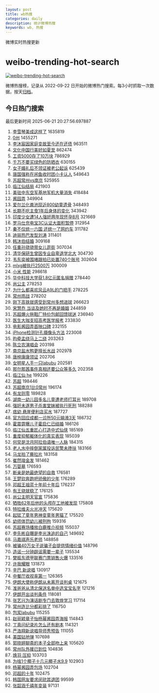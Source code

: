 ```yaml
---
layout: post
title: wb热搜
categories: daily
description: 统计微博热搜
keywords: wb, 热搜
---
```


微博实时热搜更新

# weibo-trending-hot-search

[![weibo-trending-hot-search](https://github.com/ameizi/weibo-trending-hot-search/actions/workflows/ci.yml/badge.svg)](https://github.com/ameizi/weibo-trending-hot-search/actions/workflows/ci.yml)

微博热搜榜，记录从 2022-09-22 日开始的微博热门搜索。每3小时抓取一次数据，按天[归档](./archives)。

## 今日热门搜索

<!-- BEGIN --> 
最后更新时间 2025-06-21 20:27:56.697887 
1. [李雪琴美成这样了](https://s.weibo.com/weibo?q=%E6%9D%8E%E9%9B%AA%E7%90%B4%E7%BE%8E%E6%88%90%E8%BF%99%E6%A0%B7%E4%BA%86&t=31&band_rank=1&Refer=top) 1635819
1. [0州](https://s.weibo.com/weibo?q=0%E5%B7%9E&t=31&band_rank=1&Refer=top) 1455271
1. [李沐宸因家庭变故至今还在还债](https://s.weibo.com/weibo?q=%E6%9D%8E%E6%B2%90%E5%AE%B8%E5%9B%A0%E5%AE%B6%E5%BA%AD%E5%8F%98%E6%95%85%E8%87%B3%E4%BB%8A%E8%BF%98%E5%9C%A8%E8%BF%98%E5%80%BA&t=31&band_rank=2&Refer=top) 963511
1. [文化中国行美好如夏至](https://s.weibo.com/weibo?q=%23%E6%96%87%E5%8C%96%E4%B8%AD%E5%9B%BD%E8%A1%8C%E7%BE%8E%E5%A5%BD%E5%A6%82%E5%A4%8F%E8%87%B3%23&t=31&band_rank=3&Refer=top) 862474
1. [工资5000存了10万块](https://s.weibo.com/weibo?q=%E5%B7%A5%E8%B5%845000%E5%AD%98%E4%BA%8610%E4%B8%87%E5%9D%97&t=31&band_rank=4&Refer=top) 786929
1. [千万不要买绿色的防晒衣](https://s.weibo.com/weibo?q=%E5%8D%83%E4%B8%87%E4%B8%8D%E8%A6%81%E4%B9%B0%E7%BB%BF%E8%89%B2%E7%9A%84%E9%98%B2%E6%99%92%E8%A1%A3&t=31&band_rank=2&Refer=top) 630155
1. [女子婚礼后不领证被老公起诉](https://s.weibo.com/weibo?q=%23%E5%A5%B3%E5%AD%90%E5%A9%9A%E7%A4%BC%E5%90%8E%E4%B8%8D%E9%A2%86%E8%AF%81%E8%A2%AB%E8%80%81%E5%85%AC%E8%B5%B7%E8%AF%89%23&t=31&band_rank=5&Refer=top) 625439
1. [唐国强称在闲鱼收时团小卡认人](https://s.weibo.com/weibo?q=%23%E5%94%90%E5%9B%BD%E5%BC%BA%E7%A7%B0%E5%9C%A8%E9%97%B2%E9%B1%BC%E6%94%B6%E6%97%B6%E5%9B%A2%E5%B0%8F%E5%8D%A1%E8%AE%A4%E4%BA%BA%23&t=31&band_rank=4&Refer=top) 549643
1. [苏超常州vs南京](https://s.weibo.com/weibo?q=%23%E8%8B%8F%E8%B6%85%E5%B8%B8%E5%B7%9Evs%E5%8D%97%E4%BA%AC%23&t=31&band_rank=6&Refer=top) 525955
1. [临江仙结局](https://s.weibo.com/weibo?q=%E4%B8%B4%E6%B1%9F%E4%BB%99%E7%BB%93%E5%B1%80&t=31&band_rank=7&Refer=top) 421903
1. [美驻中东空军基地军机大量消失](https://s.weibo.com/weibo?q=%23%E7%BE%8E%E9%A9%BB%E4%B8%AD%E4%B8%9C%E7%A9%BA%E5%86%9B%E5%9F%BA%E5%9C%B0%E5%86%9B%E6%9C%BA%E5%A4%A7%E9%87%8F%E6%B6%88%E5%A4%B1%23&t=31&band_rank=8&Refer=top) 418484
1. [酱园弄](https://s.weibo.com/weibo?q=%E9%85%B1%E5%9B%AD%E5%BC%84&t=31&band_rank=9&Refer=top) 349904
1. [爱尔兰化粪池现近800幼童遗骨](https://s.weibo.com/weibo?q=%23%E7%88%B1%E5%B0%94%E5%85%B0%E5%8C%96%E7%B2%AA%E6%B1%A0%E7%8E%B0%E8%BF%91800%E5%B9%BC%E7%AB%A5%E9%81%97%E9%AA%A8%23&t=31&band_rank=5&Refer=top) 348493
1. [长期不吃主食1年后身体的变化](https://s.weibo.com/weibo?q=%E9%95%BF%E6%9C%9F%E4%B8%8D%E5%90%83%E4%B8%BB%E9%A3%9F1%E5%B9%B4%E5%90%8E%E8%BA%AB%E4%BD%93%E7%9A%84%E5%8F%98%E5%8C%96&t=31&band_rank=6&Refer=top) 343942
1. [印度少女遭14人强奸两年现怀孕8月](https://s.weibo.com/weibo?q=%23%E5%8D%B0%E5%BA%A6%E5%B0%91%E5%A5%B3%E9%81%AD14%E4%BA%BA%E5%BC%BA%E5%A5%B8%E4%B8%A4%E5%B9%B4%E7%8E%B0%E6%80%80%E5%AD%958%E6%9C%88%23&t=31&band_rank=7&Refer=top) 321669
1. [罗马仕充电宝3C认证大面积暂停](https://s.weibo.com/weibo?q=%23%E7%BD%97%E9%A9%AC%E4%BB%95%E5%85%85%E7%94%B5%E5%AE%9D3C%E8%AE%A4%E8%AF%81%E5%A4%A7%E9%9D%A2%E7%A7%AF%E6%9A%82%E5%81%9C%23&t=31&band_rank=10&Refer=top) 312954
1. [秦不仅统一六国 还统一了网约车](https://s.weibo.com/weibo?q=%E7%A7%A6%E4%B8%8D%E4%BB%85%E7%BB%9F%E4%B8%80%E5%85%AD%E5%9B%BD%20%E8%BF%98%E7%BB%9F%E4%B8%80%E4%BA%86%E7%BD%91%E7%BA%A6%E8%BD%A6&t=31&band_rank=11&Refer=top) 311782
1. [迪丽热巴发型刘涛](https://s.weibo.com/weibo?q=%23%E8%BF%AA%E4%B8%BD%E7%83%AD%E5%B7%B4%E5%8F%91%E5%9E%8B%E5%88%98%E6%B6%9B%23&t=31&band_rank=12&Refer=top) 311401
1. [韩沐伯结婚](https://s.weibo.com/weibo?q=%23%E9%9F%A9%E6%B2%90%E4%BC%AF%E7%BB%93%E5%A9%9A%23&t=31&band_rank=12&Refer=top) 309168
1. [任重孙骁骁带女儿逛街](https://s.weibo.com/weibo?q=%23%E4%BB%BB%E9%87%8D%E5%AD%99%E9%AA%81%E9%AA%81%E5%B8%A6%E5%A5%B3%E5%84%BF%E9%80%9B%E8%A1%97%23&t=31&band_rank=14&Refer=top) 307034
1. [清华保研生曾因专业自卑退学北大](https://s.weibo.com/weibo?q=%23%E6%B8%85%E5%8D%8E%E4%BF%9D%E7%A0%94%E7%94%9F%E6%9B%BE%E5%9B%A0%E4%B8%93%E4%B8%9A%E8%87%AA%E5%8D%91%E9%80%80%E5%AD%A6%E5%8C%97%E5%A4%A7%23&t=31&band_rank=15&Refer=top) 304730
1. [韦东奕被围堵跟拍已处置740个账号](https://s.weibo.com/weibo?q=%23%E9%9F%A6%E4%B8%9C%E5%A5%95%E8%A2%AB%E5%9B%B4%E5%A0%B5%E8%B7%9F%E6%8B%8D%E5%B7%B2%E5%A4%84%E7%BD%AE740%E4%B8%AA%E8%B4%A6%E5%8F%B7%23&t=31&band_rank=16&Refer=top) 302604
1. [mlxg被执行2500万](https://s.weibo.com/weibo?q=%23mlxg%E8%A2%AB%E6%89%A7%E8%A1%8C2500%E4%B8%87%23&t=31&band_rank=17&Refer=top) 300009
1. [小米 性能](https://s.weibo.com/weibo?q=%E5%B0%8F%E7%B1%B3%20%E6%80%A7%E8%83%BD&t=31&band_rank=8&Refer=top) 298618
1. [华中科技大学获1.8亿元匿名捐赠](https://s.weibo.com/weibo?q=%23%E5%8D%8E%E4%B8%AD%E7%A7%91%E6%8A%80%E5%A4%A7%E5%AD%A6%E8%8E%B71.8%E4%BA%BF%E5%85%83%E5%8C%BF%E5%90%8D%E6%8D%90%E8%B5%A0%23&t=31&band_rank=18&Refer=top) 278440
1. [尚公主](https://s.weibo.com/weibo?q=%E5%B0%9A%E5%85%AC%E4%B8%BB&t=31&band_rank=19&Refer=top) 278253
1. [为什么都喜欢风云A9L的门把手](https://s.weibo.com/weibo?q=%23%E4%B8%BA%E4%BB%80%E4%B9%88%E9%83%BD%E5%96%9C%E6%AC%A2%E9%A3%8E%E4%BA%91A9L%E7%9A%84%E9%97%A8%E6%8A%8A%E6%89%8B%23&t=31&band_rank=20&Refer=top) 278225
1. [常州雨战](https://s.weibo.com/weibo?q=%E5%B8%B8%E5%B7%9E%E9%9B%A8%E6%88%98&t=31&band_rank=21&Refer=top) 278202
1. [刚下高铁就感受到常州多想进球](https://s.weibo.com/weibo?q=%23%E5%88%9A%E4%B8%8B%E9%AB%98%E9%93%81%E5%B0%B1%E6%84%9F%E5%8F%97%E5%88%B0%E5%B8%B8%E5%B7%9E%E5%A4%9A%E6%83%B3%E8%BF%9B%E7%90%83%23&t=31&band_rank=39&Refer=top) 266623
1. [宋慧乔 当谈及她时不再是婚姻](https://s.weibo.com/weibo?q=%E5%AE%8B%E6%85%A7%E4%B9%94%20%E5%BD%93%E8%B0%88%E5%8F%8A%E5%A5%B9%E6%97%B6%E4%B8%8D%E5%86%8D%E6%98%AF%E5%A9%9A%E5%A7%BB&t=31&band_rank=24&Refer=top) 244859
1. [苏超爆火拖鞋厂特价包邮回馈球迷](https://s.weibo.com/weibo?q=%23%E8%8B%8F%E8%B6%85%E7%88%86%E7%81%AB%E6%8B%96%E9%9E%8B%E5%8E%82%E7%89%B9%E4%BB%B7%E5%8C%85%E9%82%AE%E5%9B%9E%E9%A6%88%E7%90%83%E8%BF%B7%23&t=31&band_rank=25&Refer=top) 236940
1. [医生大咖支招高考医学报考](https://s.weibo.com/weibo?q=%23%E5%8C%BB%E7%94%9F%E5%A4%A7%E5%92%96%E6%94%AF%E6%8B%9B%E9%AB%98%E8%80%83%E5%8C%BB%E5%AD%A6%E6%8A%A5%E8%80%83%23&t=31&band_rank=26&Refer=top) 233830
1. [电影酱园弄首映口碑](https://s.weibo.com/weibo?q=%23%E7%94%B5%E5%BD%B1%E9%85%B1%E5%9B%AD%E5%BC%84%E9%A6%96%E6%98%A0%E5%8F%A3%E7%A2%91%23&t=31&band_rank=27&Refer=top) 232155
1. [iPhone检测针孔摄像头方法](https://s.weibo.com/weibo?q=iPhone%E6%A3%80%E6%B5%8B%E9%92%88%E5%AD%94%E6%91%84%E5%83%8F%E5%A4%B4%E6%96%B9%E6%B3%95&t=31&band_rank=9&Refer=top) 223008
1. [昀牵孟绕马上二绕](https://s.weibo.com/weibo?q=%23%E6%98%80%E7%89%B5%E5%AD%9F%E7%BB%95%E9%A9%AC%E4%B8%8A%E4%BA%8C%E7%BB%95%23&t=31&band_rank=28&Refer=top) 203263
1. [陈立农演唱会](https://s.weibo.com/weibo?q=%E9%99%88%E7%AB%8B%E5%86%9C%E6%BC%94%E5%94%B1%E4%BC%9A&t=31&band_rank=29&Refer=top) 203198
1. [南京盐水鸭更擅长水战](https://s.weibo.com/weibo?q=%E5%8D%97%E4%BA%AC%E7%9B%90%E6%B0%B4%E9%B8%AD%E6%9B%B4%E6%93%85%E9%95%BF%E6%B0%B4%E6%88%98&t=31&band_rank=30&Refer=top) 202978
1. [唐梓康康领证](https://s.weibo.com/weibo?q=%23%E5%94%90%E6%A2%93%E5%BA%B7%E5%BA%B7%E9%A2%86%E8%AF%81%23&t=31&band_rank=31&Refer=top) 202706
1. [女明星人手一只labubu](https://s.weibo.com/weibo?q=%E5%A5%B3%E6%98%8E%E6%98%9F%E4%BA%BA%E6%89%8B%E4%B8%80%E5%8F%AAlabubu&t=31&band_rank=32&Refer=top) 202581
1. [那尔那茜事件真相还要公众等多久](https://s.weibo.com/weibo?q=%23%E9%82%A3%E5%B0%94%E9%82%A3%E8%8C%9C%E4%BA%8B%E4%BB%B6%E7%9C%9F%E7%9B%B8%E8%BF%98%E8%A6%81%E5%85%AC%E4%BC%97%E7%AD%89%E5%A4%9A%E4%B9%85%23&t=31&band_rank=33&Refer=top) 202358
1. [临江仙 he](https://s.weibo.com/weibo?q=%E4%B8%B4%E6%B1%9F%E4%BB%99%20he&t=31&band_rank=35&Refer=top) 199226
1. [苏超](https://s.weibo.com/weibo?q=%E8%8B%8F%E8%B6%85&t=31&band_rank=36&Refer=top) 198446
1. [苏超南京1比0常州](https://s.weibo.com/weibo?q=%23%E8%8B%8F%E8%B6%85%E5%8D%97%E4%BA%AC1%E6%AF%940%E5%B8%B8%E5%B7%9E%23&t=31&band_rank=37&Refer=top) 196174
1. [有龙则零](https://s.weibo.com/weibo?q=%E6%9C%89%E9%BE%99%E5%88%99%E9%9B%B6&t=31&band_rank=10&Refer=top) 189828
1. [湖南一幼儿园多名儿童遭老师打耳光](https://s.weibo.com/weibo?q=%23%E6%B9%96%E5%8D%97%E4%B8%80%E5%B9%BC%E5%84%BF%E5%9B%AD%E5%A4%9A%E5%90%8D%E5%84%BF%E7%AB%A5%E9%81%AD%E8%80%81%E5%B8%88%E6%89%93%E8%80%B3%E5%85%89%23&t=31&band_rank=11&Refer=top) 189708
1. [强奸未遂男子杀害堂妹被执行死刑](https://s.weibo.com/weibo?q=%23%E5%BC%BA%E5%A5%B8%E6%9C%AA%E9%81%82%E7%94%B7%E5%AD%90%E6%9D%80%E5%AE%B3%E5%A0%82%E5%A6%B9%E8%A2%AB%E6%89%A7%E8%A1%8C%E6%AD%BB%E5%88%91%23&t=31&band_rank=13&Refer=top) 188288
1. [痞幼 悬崖便利店买水](https://s.weibo.com/weibo?q=%E7%97%9E%E5%B9%BC%20%E6%82%AC%E5%B4%96%E4%BE%BF%E5%88%A9%E5%BA%97%E4%B9%B0%E6%B0%B4&t=31&band_rank=14&Refer=top) 187727
1. [官方回应成都一诊所50元输液3天](https://s.weibo.com/weibo?q=%23%E5%AE%98%E6%96%B9%E5%9B%9E%E5%BA%94%E6%88%90%E9%83%BD%E4%B8%80%E8%AF%8A%E6%89%8050%E5%85%83%E8%BE%93%E6%B6%B23%E5%A4%A9%23&t=31&band_rank=15&Refer=top) 186732
1. [霍震霆曝儿子霍启仁已结婚](https://s.weibo.com/weibo?q=%23%E9%9C%8D%E9%9C%87%E9%9C%86%E6%9B%9D%E5%84%BF%E5%AD%90%E9%9C%8D%E5%90%AF%E4%BB%81%E5%B7%B2%E7%BB%93%E5%A9%9A%23&t=31&band_rank=16&Refer=top) 186126
1. [临江仙五重匠心打造中式仙侠](https://s.weibo.com/weibo?q=%23%E4%B8%B4%E6%B1%9F%E4%BB%99%E4%BA%94%E9%87%8D%E5%8C%A0%E5%BF%83%E6%89%93%E9%80%A0%E4%B8%AD%E5%BC%8F%E4%BB%99%E4%BE%A0%23&t=31&band_rank=17&Refer=top) 185169
1. [重度抑郁躯体化的真实表现](https://s.weibo.com/weibo?q=%E9%87%8D%E5%BA%A6%E6%8A%91%E9%83%81%E8%BA%AF%E4%BD%93%E5%8C%96%E7%9A%84%E7%9C%9F%E5%AE%9E%E8%A1%A8%E7%8E%B0&t=31&band_rank=18&Refer=top) 185039
1. [何炅是沈月阿拉伯语唯一人脉](https://s.weibo.com/weibo?q=%23%E4%BD%95%E7%82%85%E6%98%AF%E6%B2%88%E6%9C%88%E9%98%BF%E6%8B%89%E4%BC%AF%E8%AF%AD%E5%94%AF%E4%B8%80%E4%BA%BA%E8%84%89%23&t=31&band_rank=19&Refer=top) 184315
1. [老人水中摔倒家属投诉民警未搀扶](https://s.weibo.com/weibo?q=%23%E8%80%81%E4%BA%BA%E6%B0%B4%E4%B8%AD%E6%91%94%E5%80%92%E5%AE%B6%E5%B1%9E%E6%8A%95%E8%AF%89%E6%B0%91%E8%AD%A6%E6%9C%AA%E6%90%80%E6%89%B6%23&t=31&band_rank=20&Refer=top) 183166
1. [马龙拍了撕拉片](https://s.weibo.com/weibo?q=%23%E9%A9%AC%E9%BE%99%E6%8B%8D%E4%BA%86%E6%92%95%E6%8B%89%E7%89%87%23&t=31&band_rank=21&Refer=top) 183158
1. [崔然竣金发](https://s.weibo.com/weibo?q=%E5%B4%94%E7%84%B6%E7%AB%A3%E9%87%91%E5%8F%91&t=31&band_rank=22&Refer=top) 181462
1. [万婴墓](https://s.weibo.com/weibo?q=%E4%B8%87%E5%A9%B4%E5%A2%93&t=31&band_rank=23&Refer=top) 176593
1. [断亲是她最绝望的自救](https://s.weibo.com/weibo?q=%E6%96%AD%E4%BA%B2%E6%98%AF%E5%A5%B9%E6%9C%80%E7%BB%9D%E6%9C%9B%E7%9A%84%E8%87%AA%E6%95%91&t=31&band_rank=24&Refer=top) 176581
1. [王楚钦奔跑吧骄傲的少年](https://s.weibo.com/weibo?q=%E7%8E%8B%E6%A5%9A%E9%92%A6%E5%A5%94%E8%B7%91%E5%90%A7%E9%AA%84%E5%82%B2%E7%9A%84%E5%B0%91%E5%B9%B4&t=31&band_rank=25&Refer=top) 176289
1. [邓超王祖蓝十年前十年后](https://s.weibo.com/weibo?q=%23%E9%82%93%E8%B6%85%E7%8E%8B%E7%A5%96%E8%93%9D%E5%8D%81%E5%B9%B4%E5%89%8D%E5%8D%81%E5%B9%B4%E5%90%8E%23&t=31&band_rank=26&Refer=top) 176237
1. [有王骁就稳了](https://s.weibo.com/weibo?q=%23%E6%9C%89%E7%8E%8B%E9%AA%81%E5%B0%B1%E7%A8%B3%E4%BA%86%23&t=31&band_rank=27&Refer=top) 176125
1. [尚公主明天官宣](https://s.weibo.com/weibo?q=%23%E5%B0%9A%E5%85%AC%E4%B8%BB%E6%98%8E%E5%A4%A9%E5%AE%98%E5%AE%A3%23&t=31&band_rank=28&Refer=top) 175836
1. [牺牲62年后他的头颅在工地被发现](https://s.weibo.com/weibo?q=%23%E7%89%BA%E7%89%B262%E5%B9%B4%E5%90%8E%E4%BB%96%E7%9A%84%E5%A4%B4%E9%A2%85%E5%9C%A8%E5%B7%A5%E5%9C%B0%E8%A2%AB%E5%8F%91%E7%8E%B0%23&t=31&band_rank=29&Refer=top) 175808
1. [特拉维夫火光冲天](https://s.weibo.com/weibo?q=%E7%89%B9%E6%8B%89%E7%BB%B4%E5%A4%AB%E7%81%AB%E5%85%89%E5%86%B2%E5%A4%A9&t=31&band_rank=30&Refer=top) 175620
1. [起猛了童年男神变童年男猫了](https://s.weibo.com/weibo?q=%E8%B5%B7%E7%8C%9B%E4%BA%86%E7%AB%A5%E5%B9%B4%E7%94%B7%E7%A5%9E%E5%8F%98%E7%AB%A5%E5%B9%B4%E7%94%B7%E7%8C%AB%E4%BA%86&t=31&band_rank=31&Refer=top) 175520
1. [幼师体罚幼儿被刑拘](https://s.weibo.com/weibo?q=%23%E5%B9%BC%E5%B8%88%E4%BD%93%E7%BD%9A%E5%B9%BC%E5%84%BF%E8%A2%AB%E5%88%91%E6%8B%98%23&t=31&band_rank=38&Refer=top) 159316
1. [苏超赛场播放白鹿推介视频](https://s.weibo.com/weibo?q=%23%E8%8B%8F%E8%B6%85%E8%B5%9B%E5%9C%BA%E6%92%AD%E6%94%BE%E7%99%BD%E9%B9%BF%E6%8E%A8%E4%BB%8B%E8%A7%86%E9%A2%91%23&t=31&band_rank=40&Refer=top) 155037
1. [李先彬自曝是李光洙追的自己](https://s.weibo.com/weibo?q=%23%E6%9D%8E%E5%85%88%E5%BD%AC%E8%87%AA%E6%9B%9D%E6%98%AF%E6%9D%8E%E5%85%89%E6%B4%99%E8%BF%BD%E7%9A%84%E8%87%AA%E5%B7%B1%23&t=31&band_rank=32&Refer=top) 149692
1. [马嘉祺声乐老师](https://s.weibo.com/weibo?q=%E9%A9%AC%E5%98%89%E7%A5%BA%E5%A3%B0%E4%B9%90%E8%80%81%E5%B8%88&t=31&band_rank=33&Refer=top) 148858
1. [被骗40万女子说骗子会提供情绪价值](https://s.weibo.com/weibo?q=%23%E8%A2%AB%E9%AA%9740%E4%B8%87%E5%A5%B3%E5%AD%90%E8%AF%B4%E9%AA%97%E5%AD%90%E4%BC%9A%E6%8F%90%E4%BE%9B%E6%83%85%E7%BB%AA%E4%BB%B7%E5%80%BC%23&t=31&band_rank=34&Refer=top) 148796
1. [造谣一分钟辟谣需要一辈子](https://s.weibo.com/weibo?q=%E9%80%A0%E8%B0%A3%E4%B8%80%E5%88%86%E9%92%9F%E8%BE%9F%E8%B0%A3%E9%9C%80%E8%A6%81%E4%B8%80%E8%BE%88%E5%AD%90&t=31&band_rank=41&Refer=top) 135534
1. [樊振东德甲联赛门票销售火爆](https://s.weibo.com/weibo?q=%23%E6%A8%8A%E6%8C%AF%E4%B8%9C%E5%BE%B7%E7%94%B2%E8%81%94%E8%B5%9B%E9%97%A8%E7%A5%A8%E9%94%80%E5%94%AE%E7%81%AB%E7%88%86%23&t=31&band_rank=42&Refer=top) 133516
1. [许我耀眼](https://s.weibo.com/weibo?q=%E8%AE%B8%E6%88%91%E8%80%80%E7%9C%BC&t=31&band_rank=44&Refer=top) 131873
1. [辛巴 新说唱](https://s.weibo.com/weibo?q=%E8%BE%9B%E5%B7%B4%20%E6%96%B0%E8%AF%B4%E5%94%B1&t=31&band_rank=45&Refer=top) 130917
1. [中餐厅收视率第一](https://s.weibo.com/weibo?q=%23%E4%B8%AD%E9%A4%90%E5%8E%85%E6%94%B6%E8%A7%86%E7%8E%87%E7%AC%AC%E4%B8%80%23&t=31&band_rank=35&Refer=top) 126365
1. [伊朗大使称伊朗从未离开谈判桌](https://s.weibo.com/weibo?q=%23%E4%BC%8A%E6%9C%97%E5%A4%A7%E4%BD%BF%E7%A7%B0%E4%BC%8A%E6%9C%97%E4%BB%8E%E6%9C%AA%E7%A6%BB%E5%BC%80%E8%B0%88%E5%88%A4%E6%A1%8C%23&t=31&band_rank=36&Refer=top) 121675
1. [准爸爸从清北保送名单中选宝宝名字](https://s.weibo.com/weibo?q=%23%E5%87%86%E7%88%B8%E7%88%B8%E4%BB%8E%E6%B8%85%E5%8C%97%E4%BF%9D%E9%80%81%E5%90%8D%E5%8D%95%E4%B8%AD%E9%80%89%E5%AE%9D%E5%AE%9D%E5%90%8D%E5%AD%97%23&t=31&band_rank=47&Refer=top) 121216
1. [伊朗开出谈判条件](https://s.weibo.com/weibo?q=%23%E4%BC%8A%E6%9C%97%E5%BC%80%E5%87%BA%E8%B0%88%E5%88%A4%E6%9D%A1%E4%BB%B6%23&t=31&band_rank=37&Refer=top) 118081
1. [张艺兴为演话剧专门去敦煌学习](https://s.weibo.com/weibo?q=%23%E5%BC%A0%E8%89%BA%E5%85%B4%E4%B8%BA%E6%BC%94%E8%AF%9D%E5%89%A7%E4%B8%93%E9%97%A8%E5%8E%BB%E6%95%A6%E7%85%8C%E5%AD%A6%E4%B9%A0%23&t=31&band_rank=38&Refer=top) 117114
1. [常州连比分都彩排了](https://s.weibo.com/weibo?q=%23%E5%B8%B8%E5%B7%9E%E8%BF%9E%E6%AF%94%E5%88%86%E9%83%BD%E5%BD%A9%E6%8E%92%E4%BA%86%23&t=31&band_rank=40&Refer=top) 116750
1. [包浆labubu](https://s.weibo.com/weibo?q=%E5%8C%85%E6%B5%86labubu&t=31&band_rank=41&Refer=top) 115255
1. [赵丽颖章子怡杨幂酱园弄海报](https://s.weibo.com/weibo?q=%23%E8%B5%B5%E4%B8%BD%E9%A2%96%E7%AB%A0%E5%AD%90%E6%80%A1%E6%9D%A8%E5%B9%82%E9%85%B1%E5%9B%AD%E5%BC%84%E6%B5%B7%E6%8A%A5%23&t=31&band_rank=42&Refer=top) 114843
1. [丁真问纪录片怎么还有剧本](https://s.weibo.com/weibo?q=%E4%B8%81%E7%9C%9F%E9%97%AE%E7%BA%AA%E5%BD%95%E7%89%87%E6%80%8E%E4%B9%88%E8%BF%98%E6%9C%89%E5%89%A7%E6%9C%AC&t=31&band_rank=48&Refer=top) 114321
1. [严浩翔新说唱导师秀预告](https://s.weibo.com/weibo?q=%23%E4%B8%A5%E6%B5%A9%E7%BF%94%E6%96%B0%E8%AF%B4%E5%94%B1%E5%AF%BC%E5%B8%88%E7%A7%80%E9%A2%84%E5%91%8A%23&t=31&band_rank=49&Refer=top) 111055
1. [美国钻地弹](https://s.weibo.com/weibo?q=%E7%BE%8E%E5%9B%BD%E9%92%BB%E5%9C%B0%E5%BC%B9&t=31&band_rank=43&Refer=top) 107698
1. [郭晓婷聊斋的本子全部吻上来](https://s.weibo.com/weibo?q=%E9%83%AD%E6%99%93%E5%A9%B7%E8%81%8A%E6%96%8B%E7%9A%84%E6%9C%AC%E5%AD%90%E5%85%A8%E9%83%A8%E5%90%BB%E4%B8%8A%E6%9D%A5&t=31&band_rank=44&Refer=top) 105620
1. [常州队外援已到位](https://s.weibo.com/weibo?q=%23%E5%B8%B8%E5%B7%9E%E9%98%9F%E5%A4%96%E6%8F%B4%E5%B7%B2%E5%88%B0%E4%BD%8D%23&t=31&band_rank=45&Refer=top) 104836
1. [焕羽 压抑](https://s.weibo.com/weibo?q=%E7%84%95%E7%BE%BD%20%E5%8E%8B%E6%8A%91&t=31&band_rank=50&Refer=top) 103703
1. [为啥1个椰子十几元椰子水9.9](https://s.weibo.com/weibo?q=%23%E4%B8%BA%E5%95%A51%E4%B8%AA%E6%A4%B0%E5%AD%90%E5%8D%81%E5%87%A0%E5%85%83%E6%A4%B0%E5%AD%90%E6%B0%B49.9%23&t=31&band_rank=46&Refer=top) 102903
1. [杨幂酱园弄包场](https://s.weibo.com/weibo?q=%23%E6%9D%A8%E5%B9%82%E9%85%B1%E5%9B%AD%E5%BC%84%E5%8C%85%E5%9C%BA%23&t=31&band_rank=47&Refer=top) 102704
1. [邓超的十年](https://s.weibo.com/weibo?q=%23%E9%82%93%E8%B6%85%E7%9A%84%E5%8D%81%E5%B9%B4%23&t=31&band_rank=48&Refer=top) 102475
1. [韩国网友要求闵玧其退团](https://s.weibo.com/weibo?q=%23%E9%9F%A9%E5%9B%BD%E7%BD%91%E5%8F%8B%E8%A6%81%E6%B1%82%E9%97%B5%E7%8E%A7%E5%85%B6%E9%80%80%E5%9B%A2%23&t=31&band_rank=49&Refer=top) 99599
1. [张韶涵千禧年变装](https://s.weibo.com/weibo?q=%E5%BC%A0%E9%9F%B6%E6%B6%B5%E5%8D%83%E7%A6%A7%E5%B9%B4%E5%8F%98%E8%A3%85&t=31&band_rank=50&Refer=top) 97131
<!-- END -->
